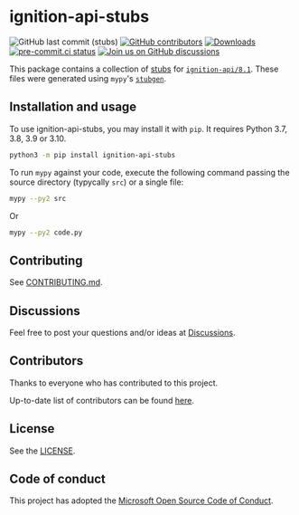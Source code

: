 # ignition-api-stubs

<!--- Badges --->
![GitHub last commit (stubs)](https://img.shields.io/github/last-commit/ignition-api/stubs/main)
[![GitHub contributors](https://img.shields.io/github/contributors/ignition-api/stubs)](https://github.com/ignition-api/stubs/graphs/contributors)
[![Downloads](https://pepy.tech/badge/ignition-api-stubs)](https://pepy.tech/project/ignition-api-stubs)
[![pre-commit.ci status](https://results.pre-commit.ci/badge/github/ignition-api/stubs/main.svg)](https://results.pre-commit.ci/latest/github/ignition-api/stubs/main)
[![Join us on GitHub discussions](https://img.shields.io/badge/github-discussions-informational)](https://github.com/ignition-api/discussions/discussions)

This package contains a collection of [stubs](https://www.python.org/dev/peps/pep-484/) for [`ignition-api/8.1`](https://github.com/ignition-api/8.1). These files were generated using `mypy`'s [`stubgen`](https://mypy.readthedocs.io/en/stable/stubgen.html).

## Installation and usage

To use ignition-api-stubs, you may install it with `pip`. It requires Python 3.7, 3.8, 3.9 or 3.10.

```sh
python3 -m pip install ignition-api-stubs
```

To run `mypy` against your code, execute the following command passing the source directory (typycally `src`) or a single file:

```sh
mypy --py2 src
```

Or

```sh
mypy --py2 code.py
```

## Contributing

See [CONTRIBUTING.md](https://github.com/ignition-api/.github/blob/main/CONTRIBUTING.md#contributing-to-ignition-api).

## Discussions

Feel free to post your questions and/or ideas at [Discussions](https://github.com/ignition-api/discussions/discussions).

## Contributors

Thanks to everyone who has contributed to this project.

Up-to-date list of contributors can be found [here](https://github.com/ignition-api/stubs/graphs/contributors).

## License

See the [LICENSE](https://github.com/ignition-api/stubs/blob/HEAD/LICENSE).

## Code of conduct

This project has adopted the [Microsoft Open Source Code of Conduct](https://opensource.microsoft.com/codeofconduct/).

